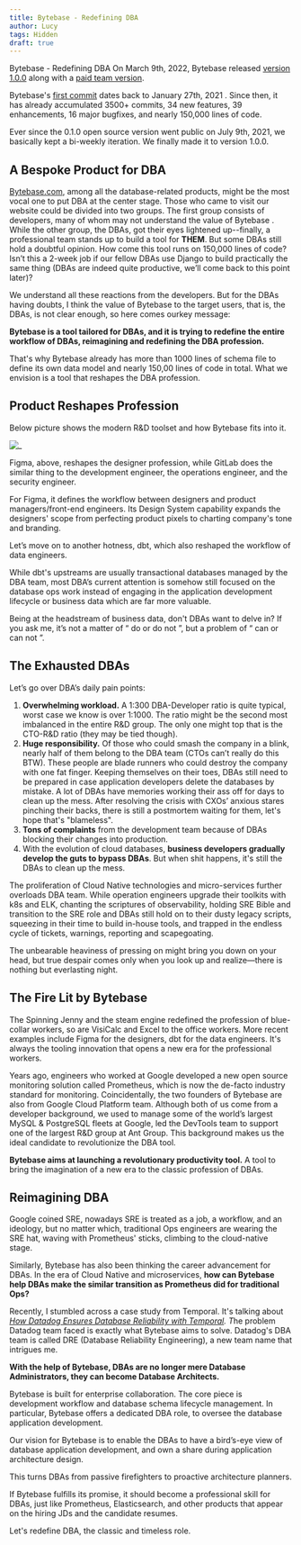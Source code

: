 ```yaml
---
title: Bytebase - Redefining DBA
author: Lucy
tags: Hidden
draft: true
---
```


Bytebase - Redefining DBA On March 9th, 2022, Bytebase released [version 1.0.0](https://bytebase.com/changelog/bytebase-1-0-0) along with a [paid team version](https://bytebase.com/pricing).

Bytebase's [first commit](https://github.com/bytebase/bytebase/commit/9ae40d2a4a355280306cae7e5a35b7ba1e633999) dates back to January 27th, 2021 . Since then, it has already accumulated 3500+ commits, 34 new features, 39 enhancements, 16 major bugfixes, and nearly 150,000 lines of code.

Ever since the 0.1.0 open source version went public on July 9th, 2021, we basically kept a bi-weekly iteration. We finally made it to version 1.0.0.

## A Bespoke Product for DBA

[Bytebase.com](https://bytebase.com/), among all the database-related products, might be the most vocal one to put DBA at the center stage. Those who came to visit our website could be divided into two groups. The first group consists of developers, many of whom may not understand the value of Bytebase . While the other group, the DBAs, got their eyes lightened up--finally, a professional team stands up to build a tool for **THEM**. But some DBAs still hold a doubtful opinion. How come this tool runs on 150,000 lines of code? Isn’t this a 2-week job if our fellow DBAs use Django to build practically the same thing (DBAs are indeed quite productive, we’ll come back to this point later)?

We understand all these reactions from the developers. But for the DBAs having doubts, I think the value of Bytebase to the target users, that is, the DBAs, is not clear enough, so here comes ourkey message:

**Bytebase is a tool tailored for DBAs, and it is trying to redefine the entire workflow of DBAs, reimagining and redefining the DBA profession.**

That's why Bytebase already has more than 1000 lines of schema file to define its own data model and nearly 150,00 lines of code in total. What we envision is a tool that reshapes the DBA profession.

## Product Reshapes Profession

Below picture shows the modern R&D toolset and how Bytebase fits into it.

![_](https://bytebase.feishu.cn/space/api/box/stream/download/asynccode/?code=MjQ4NmE0YmFmNTYxNWQzNTNjYjU1ZmNhZWI4YjUwZjhfaWNsWE5zV0JVR0p5ZWIzTUNwb0FDeUVmMkdtTkpEZzBfVG9rZW46Ym94Y245a2dIY0QxYnhHM2htSHRjNVQ5cGFiXzE2NDkzODgyMzU6MTY0OTM5MTgzNV9WNA)

Figma, above, reshapes the designer profession, while GitLab does the similar thing to the development engineer, the operations engineer, and the security engineer.

For Figma, it defines the workflow between designers and product managers/front-end engineers. Its Design System capability expands the designers' scope from perfecting product pixels to charting company's tone and branding.

Let’s move on to another hotness, dbt, which also reshaped the workflow of data engineers.

While dbt's upstreams are usually transactional databases managed by the DBA team, most DBA’s current attention is somehow still focused on the database ops work instead of engaging in the application development lifecycle or business data which are far more valuable.

Being at the headstream of business data, don't DBAs want to delve in? If you ask me, it’s not a matter of “ do or do not ”, but a problem of “ can or can not ”.

## The Exhausted DBAs

Let’s go over DBA’s daily pain points:

1. **Overwhelming workload.** A 1:300 DBA-Developer ratio is quite typical, worst case we know is over 1:1000. The ratio might be the second most imbalanced in the entire R&D group. The only one might top that is the CTO-R&D ratio (they may be tied though).
2. **Huge responsibility.** Of those who could smash the company in a blink, nearly half of them belong to the DBA team (CTOs can’t really do this BTW). These people are blade runners who could destroy the company with one fat finger. Keeping themselves on their toes, DBAs still need to be prepared in case application developers delete the databases by mistake. A lot of DBAs have memories working their ass off for days to clean up the mess. After resolving the crisis with CXOs’ anxious stares pinching their backs, there is still a postmortem waiting for them, let's hope that's "blameless".
3. **Tons of complaints** from the development team because of DBAs blocking their changes into production.
4. With the evolution of cloud databases, **business developers gradually develop the guts to bypass DBAs**. But when shit happens, it's still the DBAs to clean up the mess.

The proliferation of Cloud Native technologies and micro-services further overloads DBA team. While operation engineers upgrade their toolkits with k8s and ELK, chanting the scriptures of observability, holding SRE Bible and transition to the SRE role and DBAs still hold on to their dusty legacy scripts, squeezing in their time to build in-house tools, and trapped in the endless cycle of tickets, warnings, reporting and scapegoating.

The unbearable heaviness of pressing on might bring you down on your head, but true despair comes only when you look up and realize—there is nothing but everlasting night.

## The Fire Lit by Bytebase

The Spinning Jenny and the steam engine redefined the profession of blue-collar workers, so are VisiCalc and Excel to the office workers. More recent examples include Figma for the designers, dbt for the data engineers. It's always the tooling innovation that opens a new era for the professional workers.

Years ago, engineers who worked at Google developed a new open source monitoring solution called Prometheus, which is now the de-facto industry standard for monitoring. Coincidentally, the two founders of Bytebase are also from Google Cloud Platform team. Although both of us come from a developer background, we used to manage some of the world’s largest MySQL & PostgreSQL fleets at Google, led the DevTools team to support one of the largest R&D group at Ant Group. This background makes us the ideal candidate to revolutionize the DBA tool.

**Bytebase aims at launching a revolutionary productivity tool.** A tool to bring the imagination of a new era to the classic profession of DBAs.

## Reimagining DBA

Google coined SRE, nowadays SRE is treated as a job, a workflow, and an ideology, but no matter which, traditional Ops engineers are wearing the SRE hat, waving with Prometheus' sticks, climbing to the cloud-native stage.

Similarly, Bytebase has also been thinking the career advancement for DBAs. In the era of Cloud Native and microservices, **how can Bytebase help DBAs make the similar transition as Prometheus did for traditional Ops?**

Recently, I stumbled across a case study from Temporal. It's talking about *[How Datadog Ensures Database Reliability with Temporal](https://docs.temporal.io/blog/how-datadog-ensures-database-reliability-with-temporal). T*he problem Datadog team faced is exactly what Bytebase aims to solve. Datadog's DBA team is called DRE (Database Reliability Engineering), a new team name that intrigues me.

**With the help of Bytebase, DBAs are no longer mere Database Administrators, they can become Database Architects.**

Bytebase is built for enterprise collaboration. The core piece is development workflow and database schema lifecycle management. In particular, Bytebase offers a dedicated DBA role, to oversee the database application development.

Our vision for Bytebase is to enable the DBAs to have a bird’s-eye view of database application development, and own a share during application architecture design.

This turns DBAs from passive firefighters to proactive architecture planners.

If Bytebase fulfills its promise, it should become a professional skill for DBAs, just like Prometheus, Elasticsearch, and other products that appear on the hiring JDs and the candidate resumes.

Let's redefine DBA, the classic and timeless role.
